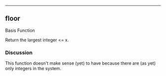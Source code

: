 ------------------------------------------------------------------------

## floor

Basis Function

Return the largest integer \<= x.

### Discussion

This function doesn't make sense (yet) to have because there are (as yet)
only integers in the system.

